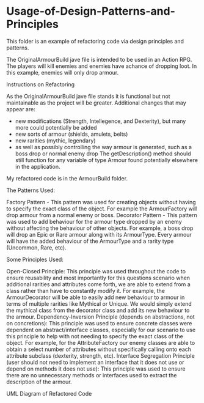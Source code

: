 # Usage-of-Design-Patterns-and-Principles
This folder is an example of refactoring code via design principles and patterns. 

The OriginalArmourBuild jave file is intended to be used in an Action RPG. The players will kill enemies and enemies have achance of dropping loot.
In this example, enemies will only drop armour.

Instructions on Refactoring

As the OriginalArmourBuild jave file stands it is functional but not maintainable as the project will be greater.
Additional changes that may appear are:
- new modifications (Strength, Intellegence, and Dexterity), but many more could potentially be added
- new sorts of armour (shields, amulets, belts)
- new rarities (mythic, legendary)
- as well as possibly controlling the way armour is generated, such as a boss drop or normal enemy drop
The getDescription() method should still function for any variable of type Armour found potentially elsewhere in the application.


My refactored code is in the ArmourBuild folder.

The Patterns Used:

Factory Pattern - This pattern was used for creating objects without having to specify the exact class of the object. For example the ArmourFactory will drop armour from a normal enemy or boss.
Decorator Pattern - This pattern was used to add behaviour for the armour type dropped by an enemy without affecting the behaviour of other objects. For example, a boss drop will drop an Epic or Rare armour along with its ArmourType. Every armour will have the added behaviour of the ArmourType and a rarity type (Uncommon, Rare, etc).

Some Principles Used:

Open-Closed Principle: This principle was used throughout the code to ensure reusability and most importantly for this questions scenario when additional rarities and attributes come forth, we are able to extend from a class rather than have to constantly modify it. For example, the ArmourDecorator will be able to easily add new behaviour to armour in terms of multiple rarities like Mythical or Unique. We would simply extend the mythical class from the decorator class and add its new behaviour to the armour.
Dependency-Inversion Principle (depends on abstractions, not on concretions): This principle was used to ensure concrete classes were dependent on abstract/interface classes, especially for our scenario to use this principle to help with not needing to specify the exact class of the object. For example, for the AttributeFactory our enemy classes are able to obtain a select number of attributes without specifically calling onto each attribute subclass (dexterity, strength, etc).
Interface Segregation Principle (user should not need to implement an interface that it does not use or depend on methods it does not use): This principle was used to ensure there are no unnecessary methods or interfaces used to extract the description of the armour. 

UML Diagram of Refactored Code

